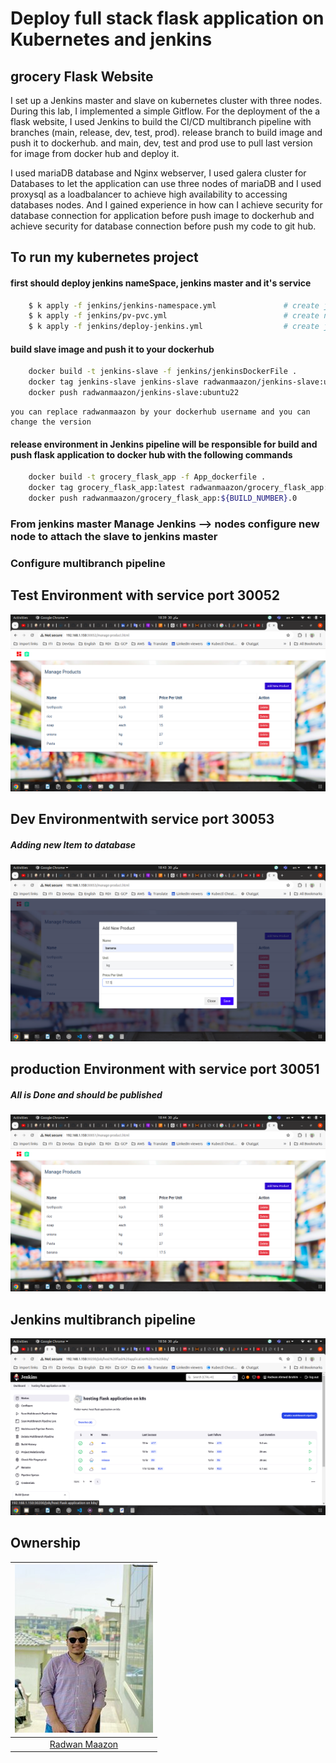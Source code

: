 # Deploy full stack flask application on Kubernetes and jenkins
## grocery Flask Website
I set up a Jenkins master and slave on kubernetes cluster with three nodes. During this lab, I implemented a simple Gitflow. For the deployment of the a flask website, I used Jenkins to build the CI/CD multibranch pipeline with branches (main, release, dev, test, prod).
release branch to build image and push it to dockerhub.
and main, dev, test and prod use to pull last version for image from docker hub and deploy it.

I used mariaDB database and Nginx webserver, I used galera cluster for Databases to let the application can use three nodes of mariaDB and I used proxysql as a loadbalancer to achieve high availability to accessing databases nodes.
And I gained experience in how can I achieve security for database connection for application before push image to dockerhub and achieve security for database connection before push my code to git hub.

## To run my kubernetes project
#### first should deploy jenkins nameSpace, jenkins master and it's service 
``` sh 
    $ k apply -f jenkins/jenkins-namespace.yml               # create jenkins namespace 
    $ k apply -f jenkins/pv-pvc.yml                          # create nfs pv and nfs pvc 
    $ k apply -f jenkins/deploy-jenkins.yml                  # create jenkins master and its service
```
#### build slave image and push it to your dockerhub
``` sh
    docker build -t jenkins-slave -f jenkins/jenkinsDockerFile .  
    docker tag jenkins-slave jenkins-slave radwanmaazon/jenkins-slave:ubuntu22
    docker push radwanmaazon/jenkins-slave:ubuntu22
```
    you can replace radwanmaazon by your dockerhub username and you can change the version

#### release environment in Jenkins pipeline will be responsible for build and push flask application to docker hub with the following commands
``` sh
    docker build -t grocery_flask_app -f App_dockerfile .
    docker tag grocery_flask_app:latest radwanmaazon/grocery_flask_app:${BUILD_NUMBER}.0
    docker push radwanmaazon/grocery_flask_app:${BUILD_NUMBER}.0
```
### From jenkins master Manage Jenkins --> nodes configure new node to attach the slave to jenkins master 

### Configure multibranch pipeline

## Test Environment with service port 30052
![testns ](./images/testns.png)
## Dev Environmentwith service port 30053
##### Adding new Item to database 
![devns ](./images/devns.png)
## production Environment with service port 30051
##### All is Done and should be published 
![production ](./images/productionns.png)

## Jenkins multibranch pipeline 
![Jenkins ](./images/jenkins.png)

## Ownership
![Radwan Maazon](images/Radwan1.jpg)|
|:-----------------:|
|[Radwan Maazon](https://github.com/redwan2050)|



